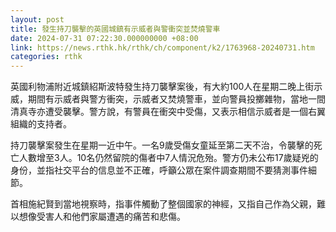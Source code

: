 ```yaml
---
layout: post
title: 發生持刀襲擊的英國城鎮有示威者與警衝突並焚燒警車
date: 2024-07-31 07:22:30.000000000 +08:00
link: https://news.rthk.hk/rthk/ch/component/k2/1763968-20240731.htm
categories: rthk
---
```


英國利物浦附近城鎮紹斯波特發生持刀襲擊案後，有大約100人在星期二晚上街示威，期間有示威者與警方衝突，示威者又焚燒警車，並向警員投擲雜物，當地一間清真寺亦遭受襲擊。警方說，有警員在衝突中受傷，又表示相信示威者是一個右翼組織的支持者。

持刀襲擊案發生在星期一近中午。一名9歲受傷女童延至第二天不治，令襲擊的死亡人數增至3人。10名仍然留院的傷者中7人情況危殆。警方仍未公布17歲疑兇的身份，並指社交平台的信息並不正確，呼籲公眾在案件調查期間不要猜測事件細節。

首相施紀賢到當地視察時，指事件觸動了整個國家的神經，又指自己作為父親，難以想像受害人和他們家屬遭遇的痛苦和悲傷。
